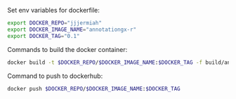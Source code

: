 Set env variables for dockerfile:

``` bash
export DOCKER_REPO="jjjermiah"
export DOCKER_IMAGE_NAME="annotationgx-r"
export DOCKER_TAG="0.1"
```

Commands to build the docker container:

``` bash
docker build -t $DOCKER_REPO/$DOCKER_IMAGE_NAME:$DOCKER_TAG -f build/annotationGx.Dockerfile .
```
Command to push to dockerhub:

``` bash
docker push $DOCKER_REPO/$DOCKER_IMAGE_NAME:$DOCKER_TAG

```
